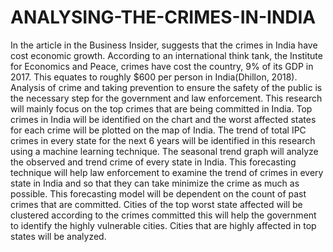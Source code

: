# ANALYSING-THE-CRIMES-IN-INDIA
In the article in the Business Insider, suggests that the crimes in India have cost economic growth. According to an international think tank, the Institute for Economics and Peace, crimes have cost the country, 9% of its GDP in 2017. This equates to roughly $600 per person in India(Dhillon, 2018). Analysis of crime and taking prevention to ensure the safety of the public is the necessary step for the government and law enforcement. This research will mainly focus on the top crimes that are being committed in India. Top crimes in India will be identified on the chart and the worst affected states for each crime will be plotted on the map of India. The trend of total IPC crimes in every state for the next 6 years will be identified in this research using a machine learning technique. The seasonal trend graph will analyze the observed and trend crime of every state in India. This forecasting technique will help law enforcement to examine the trend of crimes in every state in India and so that they can take minimize the crime as much as possible. This forecasting model will be dependent on the count of past crimes that are committed. Cities of the top worst state affected will be clustered according to the crimes committed this will help the government to identify the highly vulnerable cities. Cities that are highly affected in top states will be analyzed.
